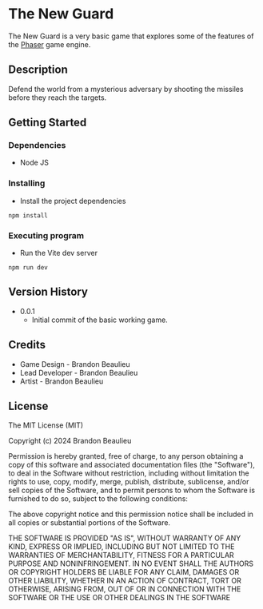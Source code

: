 # The New Guard

The New Guard is a very basic game that explores some of the features of the [Phaser](https://phaser.io/) game engine.

## Description

Defend the world from a mysterious adversary by shooting the missiles before they reach the targets. 

## Getting Started

### Dependencies

* Node JS

### Installing

* Install the project dependencies
```
npm install
```

### Executing program

* Run the Vite dev server
```
npm run dev
```

## Version History

* 0.0.1
   * Initial commit of the basic working game.

## Credits
 
* Game Design - Brandon Beaulieu
* Lead Developer - Brandon Beaulieu
* Artist - Brandon Beaulieu

## License
 
The MIT License (MIT)

Copyright (c) 2024 Brandon Beaulieu

Permission is hereby granted, free of charge, to any person obtaining a copy of this software and associated documentation files (the "Software"), to deal in the Software without restriction, including without limitation the rights to use, copy, modify, merge, publish, distribute, sublicense, and/or sell copies of the Software, and to permit persons to whom the Software is furnished to do so, subject to the following conditions:

The above copyright notice and this permission notice shall be included in all copies or substantial portions of the Software.

THE SOFTWARE IS PROVIDED "AS IS", WITHOUT WARRANTY OF ANY KIND, EXPRESS OR IMPLIED, INCLUDING BUT NOT LIMITED TO THE WARRANTIES OF MERCHANTABILITY, FITNESS FOR A PARTICULAR PURPOSE AND NONINFRINGEMENT. IN NO EVENT SHALL THE AUTHORS OR COPYRIGHT HOLDERS BE LIABLE FOR ANY CLAIM, DAMAGES OR OTHER LIABILITY, WHETHER IN AN ACTION OF CONTRACT, TORT OR OTHERWISE, ARISING FROM, OUT OF OR IN CONNECTION WITH THE SOFTWARE OR THE USE OR OTHER DEALINGS IN THE SOFTWARE




